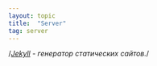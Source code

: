 ```yaml
---
layout: topic
title:  "Server"
tag: server
---
```



/*[Jekyll](https://jekyllrb.com/) - генератор статических сайтов.*/
